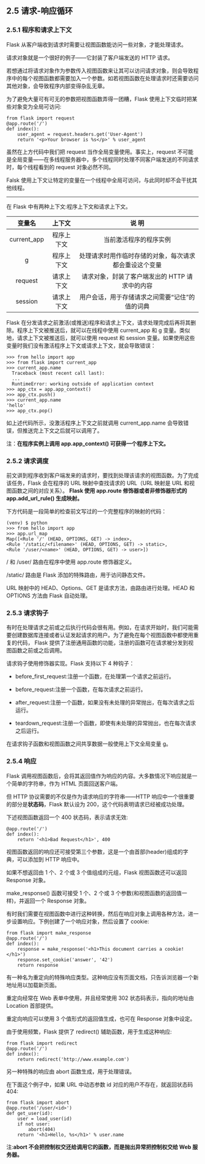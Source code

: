 ## 2.5 请求-响应循环

### 2.5.1 程序和请求上下文

Flask 从客户端收到请求时需要让视图函数能访问一些对象，才能处理请求。

请求对象就是一个很好的例子——它封装了客户端发送的 HTTP 请求。

若想通过将请求对象作为参数传入视图函数来让其可以访问请求对象，则会导致程序中的每个视图函数都需要加入一个参数。如若视图函数在处理请求时还需要访问其他对象，会导致程序内部变得杂乱无章。

为了避免大量可有可无的参数把视图函数弄得一团糟，Flask 使用上下文临时把某些对象变为全局可访问:

```
from flask import request
@app.route('/')
def index():
    user_agent = request.headers.get('User-Agent') 
    return '<p>Your browser is %s</p>' % user_agent
```         

虽然在上方代码中我们把 request 当作全局变量使用。事实上，request 不可能是全局变量——在多线程服务器中，多个线程同时处理不同客户端发送的不同请求时，每个线程看到的 request 对象必然不同。

Falsk 使用上下文让特定的变量在一个线程中全局可访问，与此同时却不会干扰其他线程。

---

在 Flask 中有两种上下文:程序上下文和请求上下文。

|变量名|上下文|说 明|
|:---:|:---:|:---:|
|current_app|程序上下文|当前激活程序的程序实例|
|g|程序上下文|处理请求时用作临时存储的对象，每次请求都会重设这个变量|
|request|请求上下文|请求对象，封装了客户端发出的 HTTP 请求中的内容|
|session|请求上下文|用户会话，用于存储请求之间需要“记住”的值的词典|

Flask 在分发请求之前激活(或推送)程序和请求上下文，请求处理完成后再将其删除。程序上下文被推送后，就可以在线程中使用 current_app 和 g 变量。类似地，请求上下文被推送后，就可以使用 request 和 session 变量。如果使用这些变量时我们没有激活程序上下文或请求上下文，就会导致错误：

```
>>> from hello import app
>>> from flask import current_app
>>> current_app.name
  Traceback (most recent call last):
  ...
  RuntimeError: working outside of application context
>>> app_ctx = app.app_context()
>>> app_ctx.push()
>>> current_app.name
'hello'
>>> app_ctx.pop()
```

如上述代码所示，没激活程序上下文之前就调用 current_app.name 会导致错误，但推送完上下文之后就可以调用了。

注：**在程序实例上调用 app.app_context() 可获得一个程序上下文。**

### 2.5.2 请求调度

前文讲到程序收到客户端发来的请求时，要找到处理该请求的视图函数。为了完成该任务，Flask 会在程序的 URL 映射中查找请求的 URL（URL 映射是 URL 和视图函数之间的对应关系）。 **Flask 使用 app.route 修饰器或者非修饰器形式的 app.add_url_rule() 生成映射。**

下方代码是一段简单的检查前文写过的一个完整程序的映射的代码：

```
(venv) $ python
>>> from hello import app
>>> app.url_map
Map([<Rule '/' (HEAD, OPTIONS, GET) -> index>,
<Rule '/static/<filename>' (HEAD, OPTIONS, GET) -> static>, 
<Rule '/user/<name>' (HEAD, OPTIONS, GET) -> user>])
```

/ 和 /user/<name> 路由在程序中使用 app.route 修饰器定义。
  
/static/<filename> 路由是 Flask 添加的特殊路由，用于访问静态文件。
  
URL 映射中的 HEAD、Options、GET 是请求方法，由路由进行处理。HEAD 和 OPTIONS 方法由 Flask 自动处理。

### 2.5.3 请求钩子

有时在处理请求之前或之后执行代码会很有用。例如，在请求开始时，我们可能需要创建数据库连接或者认证发起请求的用户。为了避免在每个视图函数中都使用重复的代码， Flask 提供了注册通用函数的功能，注册的函数可在请求被分发到视图函数之前或之后调用。

请求钩子使用修饰器实现。Flask 支持以下 4 种钩子：

* before_first_request:注册一个函数，在处理第一个请求之前运行。

* before_request:注册一个函数，在每次请求之前运行。

* after_request:注册一个函数，如果没有未处理的异常抛出，在每次请求之后运行。

* teardown_request:注册一个函数，即使有未处理的异常抛出，也在每次请求之后运行。

在请求钩子函数和视图函数之间共享数据一般使用上下文全局变量 g。

### 2.5.4 响应

Flask 调用视图函数后，会将其返回值作为响应的内容。大多数情况下响应就是一个简单的字符串，作为 HTML 页面回送客户端。

但 HTTP 协议需要的不仅是作为请求响应的字符串——HTTP 响应中一个很重要的部分是**状态码**，Flask 默认设为 200，这个代码表明请求已经被成功处理。

下述视图函数返回一个 400 状态码，表示请求无效:

```
@app.route('/')
def index():
    return '<h1>Bad Request</h1>', 400
```

视图函数返回的响应还可接受第三个参数，这是一个由首部(header)组成的字典，可以添加到 HTTP 响应中。

如果不想返回由 1 个、2 个或 3 个值组成的元组，Flask 视图函数还可以返回 Response 对象。

make_response() 函数可接受 1 个、2 个或 3 个参数(和视图函数的返回值一样)，并返回一个 Response 对象。

有时我们需要在视图函数中进行这种转换，然后在响应对象上调用各种方法，进一步设置响应。下例创建了一个响应对象，然后设置了 cookie:

```
from flask import make_response
@app.route('/')
def index():
    response = make_response('<h1>This document carries a cookie!</h1>')
    response.set_cookie('answer', '42')
    return response
```

有一种名为重定向的特殊响应类型。这种响应没有页面文档，只告诉浏览器一个新地址用以加载新页面。

重定向经常在 Web 表单中使用，并且经常使用 302 状态码表示，指向的地址由 Location 首部提供。

重定向响应可以使用 3 个值形式的返回值生成，也可在 Response 对象中设定。

由于使用频繁，Flask 提供了 redirect() 辅助函数，用于生成这种响应:

```
from flask import redirect
@app.route('/')
def index():
    return redirect('http://www.example.com')
```

另一种特殊的响应由 abort 函数生成，用于处理错误。

在下面这个例子中，如果 URL 中动态参数 id 对应的用户不存在，就返回状态码 404: 

```
from flask import abort
@app.route('/user/<id>')
def get_user(id):
    user = load_user(id)
    if not user:
        abort(404)
    return '<h1>Hello, %s</h1>' % user.name
```

注:**abort 不会把控制权交还给调用它的函数，而是抛出异常把控制权交给 Web 服务器。**

